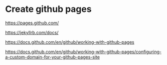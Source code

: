# Create github pages

https://pages.github.com/

https://jekyllrb.com/docs/

https://docs.github.com/en/github/working-with-github-pages

https://docs.github.com/en/github/working-with-github-pages/configuring-a-custom-domain-for-your-github-pages-site
